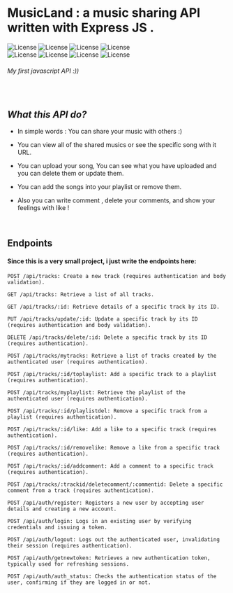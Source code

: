 # MusicLand : a music sharing API written with Express JS .

![License](https://img.shields.io/badge/license-MIT-brightgreen)   ![License](https://img.shields.io/badge/Database-PostgreSQL-red)    ![License](https://img.shields.io/badge/Token-JWT-darkgreen)     ![License](https://img.shields.io/badge/Hashing-Bcrypt-brown)
<br>
![License](https://img.shields.io/badge/Framework-ExpressJS-blue)  ![License](https://img.shields.io/badge/ORM-Prisma-purple)          ![License](https://img.shields.io/badge/Package_Manager-NPM-orange)    ![License](https://img.shields.io/badge/slug-Slugify-cyan)

###### My first javascript API :))
<br>

***<h2>What this API do?</h2>***
* In simple words : You can share your music with others    :)

* You can view all of the shared musics or see the specific song with it URL.

* You can upload your song, You can see what you have uploaded and you can delete them or update them.

* You can add the songs into your playlist or remove them.

* Also you can write comment , delete your comments, and show your feelings with like !
<br>
<h2>Endpoints</h2>
<h4>Since this is a very small project, i just write the endpoints here:</h4>

```
POST /api/tracks: Create a new track (requires authentication and body validation).

GET /api/tracks: Retrieve a list of all tracks.

GET /api/tracks/:id: Retrieve details of a specific track by its ID.

PUT /api/tracks/update/:id: Update a specific track by its ID (requires authentication and body validation).

DELETE /api/tracks/delete/:id: Delete a specific track by its ID (requires authentication).

POST /api/tracks/mytracks: Retrieve a list of tracks created by the authenticated user (requires authentication).

POST /api/tracks/:id/toplaylist: Add a specific track to a playlist (requires authentication).

POST /api/tracks/myplaylist: Retrieve the playlist of the authenticated user (requires authentication).

POST /api/tracks/:id/playlistdel: Remove a specific track from a playlist (requires authentication).

POST /api/tracks/:id/like: Add a like to a specific track (requires authentication).

POST /api/tracks/:id/removelike: Remove a like from a specific track (requires authentication).

POST /api/tracks/:id/addcomment: Add a comment to a specific track (requires authentication).

POST /api/tracks/:trackid/deletecomment/:commentid: Delete a specific comment from a track (requires authentication).

POST /api/auth/register: Registers a new user by accepting user details and creating a new account.

POST /api/auth/login: Logs in an existing user by verifying credentials and issuing a token.

POST /api/auth/logout: Logs out the authenticated user, invalidating their session (requires authentication).

POST /api/auth/getnewtoken: Retrieves a new authentication token, typically used for refreshing sessions.

POST /api/auth/auth_status: Checks the authentication status of the user, confirming if they are logged in or not.

```
